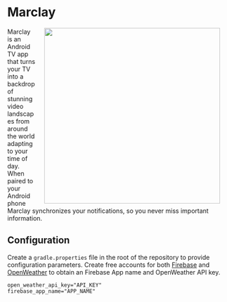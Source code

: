 # Marclay
<img src="https://s3.amazonaws.com/marclay/static/hero.png" width="400" align="right" hspace="20">

Marclay is an Android TV app that turns your TV into a backdrop of stunning video landscapes from around the world adapting to your time of day. When paired to your Android phone Marclay synchronizes your notifications, so you never miss important information. 

## Configuration

Create a `gradle.properties` file in the root of the repository to provide configuration parameters. Create free accounts for both [Firebase](https://www.firebase.com/) and [OpenWeather](http://openweathermap.org/api) to obtain an Firebase App name and OpenWeather API key. 

```
open_weather_api_key="API_KEY"
firebase_app_name="APP_NAME"
```
